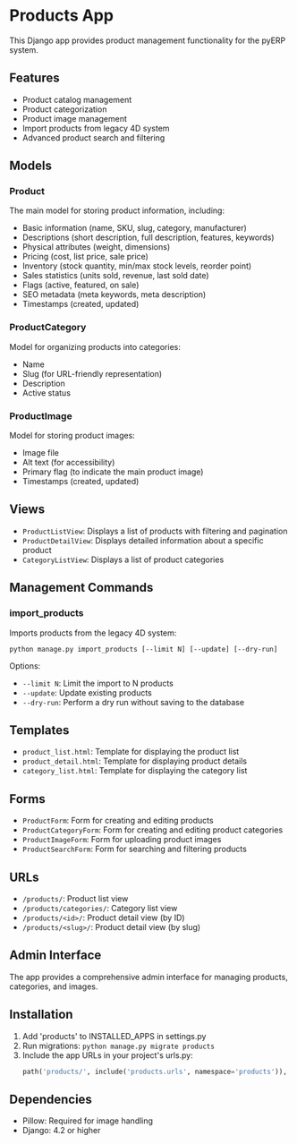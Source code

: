 # Products App

This Django app provides product management functionality for the pyERP system.

## Features

- Product catalog management
- Product categorization
- Product image management
- Import products from legacy 4D system
- Advanced product search and filtering

## Models

### Product

The main model for storing product information, including:

- Basic information (name, SKU, slug, category, manufacturer)
- Descriptions (short description, full description, features, keywords)
- Physical attributes (weight, dimensions)
- Pricing (cost, list price, sale price)
- Inventory (stock quantity, min/max stock levels, reorder point)
- Sales statistics (units sold, revenue, last sold date)
- Flags (active, featured, on sale)
- SEO metadata (meta keywords, meta description)
- Timestamps (created, updated)

### ProductCategory

Model for organizing products into categories:

- Name
- Slug (for URL-friendly representation)
- Description
- Active status

### ProductImage

Model for storing product images:

- Image file
- Alt text (for accessibility)
- Primary flag (to indicate the main product image)
- Timestamps (created, updated)

## Views

- `ProductListView`: Displays a list of products with filtering and pagination
- `ProductDetailView`: Displays detailed information about a specific product
- `CategoryListView`: Displays a list of product categories

## Management Commands

### import_products

Imports products from the legacy 4D system:

```
python manage.py import_products [--limit N] [--update] [--dry-run]
```

Options:
- `--limit N`: Limit the import to N products
- `--update`: Update existing products
- `--dry-run`: Perform a dry run without saving to the database

## Templates

- `product_list.html`: Template for displaying the product list
- `product_detail.html`: Template for displaying product details
- `category_list.html`: Template for displaying the category list

## Forms

- `ProductForm`: Form for creating and editing products
- `ProductCategoryForm`: Form for creating and editing product categories
- `ProductImageForm`: Form for uploading product images
- `ProductSearchForm`: Form for searching and filtering products

## URLs

- `/products/`: Product list view
- `/products/categories/`: Category list view
- `/products/<id>/`: Product detail view (by ID)
- `/products/<slug>/`: Product detail view (by slug)

## Admin Interface

The app provides a comprehensive admin interface for managing products, categories, and images.

## Installation

1. Add 'products' to INSTALLED_APPS in settings.py
2. Run migrations: `python manage.py migrate products`
3. Include the app URLs in your project's urls.py:
   ```python
   path('products/', include('products.urls', namespace='products')),
   ```

## Dependencies

- Pillow: Required for image handling
- Django: 4.2 or higher 
